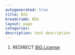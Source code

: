 ```yaml
---
autogenerated: true
title: BIG
breadcrumb: BIG
layout: page
categories: 
description: test description
---
```


1.  REDIRECT [BIG License](BIG_License "wikilink")
